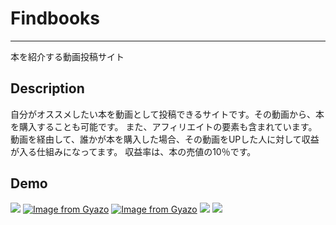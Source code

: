 # Findbooks
***
本を紹介する動画投稿サイト

## Description
自分がオススメしたい本を動画として投稿できるサイトです。その動画から、本を購入することも可能です。
また、アフィリエイトの要素も含まれています。
動画を経由して、誰かが本を購入した場合、その動画をUPした人に対して収益が入る仕組みになってます。
収益率は、本の売値の10％です。


## Demo
![](https://i.gyazo.com/9715954fae45dda63f8090394ddbc540.jpg)
[![Image from Gyazo](https://i.gyazo.com/990c51dcad5622476c27670a9e1dbd9d.gif)](https://gyazo.com/990c51dcad5622476c27670a9e1dbd9d)
[![Image from Gyazo](https://i.gyazo.com/cf10916fe7e4ea471940c5bac703da1e.gif)](https://gyazo.com/cf10916fe7e4ea471940c5bac703da1e)
![](https://i.gyazo.com/609ac94f06ea968ce99dbc05bf54f1ea.png)
![](https://i.gyazo.com/121a3b994b003a29c071e3383d7ea8a3.png)

